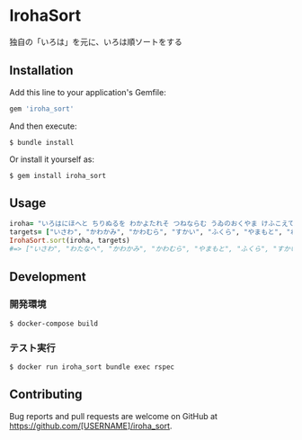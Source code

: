 # IrohaSort

独自の「いろは」を元に、いろは順ソートをする

## Installation

Add this line to your application's Gemfile:

```ruby
gem 'iroha_sort'
```

And then execute:

    $ bundle install

Or install it yourself as:

    $ gem install iroha_sort

## Usage

```ruby
iroha= "いろはにほへと ちりぬるを わかよたれそ つねならむ うゐのおくやま けふこえて あさきゆめみし ゑひもせす".gsub(/\s/,'')
targets= ["いさわ", "かわかみ", "かわむら", "すかい", "ふくら", "やまもと", "わたなへ"]
IrohaSort.sort(iroha, targets)
#=> ["いさわ", "わたなへ", "かわかみ", "かわむら", "やまもと", "ふくら", "すかい"]
```

## Development

### 開発環境

```
$ docker-compose build
```

### テスト実行

```
$ docker run iroha_sort bundle exec rspec
```

## Contributing

Bug reports and pull requests are welcome on GitHub at https://github.com/[USERNAME]/iroha_sort.
